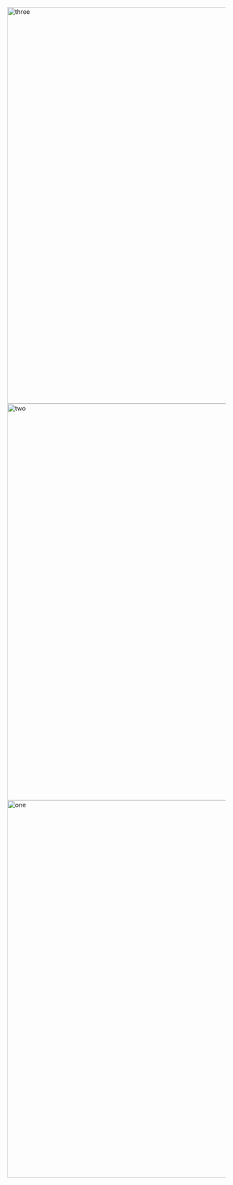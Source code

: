 <img width="914" alt="three" src="https://user-images.githubusercontent.com/49156359/149936660-f8a0d48b-7e8f-47f1-9641-bb6572d44f52.png">
<img width="914" alt="two" src="https://user-images.githubusercontent.com/49156359/149936677-a8d9c619-9495-429c-bbc3-1d52aac022f8.png">
<img width="870" alt="one" src="https://user-images.githubusercontent.com/49156359/149936705-ea2da509-31f9-45e7-86e8-af26aabe6ab1.png">

